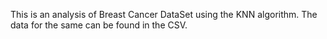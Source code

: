 This is an analysis of Breast Cancer DataSet using the KNN algorithm. The data for the same can be found in the CSV.
